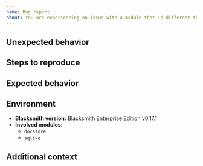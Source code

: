 ```yaml
---
name: Bug report
about: You are experiencing an issue with a module that is different than the documented or expected behavior
---
```


## Unexpected behavior

<!--
Please write a clear and concise description of what the bug is.
-->

## Steps to reproduce

<!--
Please indicate the steps needed to reproduce the previously described behavior.
-->

## Expected behavior

<!--
Please describe the behavior you were expected.
-->

## Environment

- **Blacksmith version:** Blacksmith Enterprise Edition v0.17.1
- **Involved modules:**
  - `docstore`
  - `sqlike`

## Additional context

<!--
Do you have anything to add?
-->
